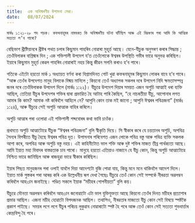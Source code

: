```yaml
---
title:  এক অবিস্মৰণীয় উপাসনা সেৱা।
date:   08/07/2024
---
```


`মাৰ্কঃ ১:২১-২৮ পদ পড়ক। কফৰনাহূমৰ নামঘৰত কি অবিস্মৰণীয় ঘটনা ঘটিছিল আৰু এই বিৱৰণৰ পৰা আমি কি আত্মিক সত্যতা ল’ব পাৰো?`

বেছিভাগ খ্ৰীষ্টিয়ানৰে খ্ৰীষ্টৰ পথত চলাৰ কিছুমান পাহৰিব নোৱাৰা মুহূৰ্ত্ত আছে। যেনে-যীচুক অনুসৰণ কৰাৰ সিদ্ধান্ত ; তেওঁবিলাকৰ বাপ্তিষ্মাৰ দিন ; এক শক্তিশালী উপদেশ য’ত তেওঁলোকে ঈশ্বৰৰ উপস্থিতি গভীৰ ভাৱে অনুভৱ কৰিছিল। ইয়াৰে কিছুমান মুহূৰ্ত্ত কেৱল পাহৰিব নোৱাৰাই নহয় কিন্তু জীৱন সলনি কৰাও হ’ব পাৰে।

গতিকে এইটো হয়তো মাৰ্ক ১ অধ্যায়ত বৰ্ণনা কৰা বিশ্ৰামদিনত গোট খুৱা কফৰনাহূমৰ কিছুমান লোকৰ বাবে হ’ব পাৰে। “আৰু তেওঁৰ উপদেশত মানুহ বিলাকে বিষ্ময় মানিলে ; কিয়নো তেওঁ অধ্যাপক সকলৰ দৰে উপদেশ নিদি ক্ষমতাসম্পন্ন জনৰ দৰে তেওঁবিলাকক উপদেশ দিলে (মাৰ্কঃ ১:২২)। যীচুৱে উপদেশ দিয়াৰ সময়ত এজন অশুচি আত্মাই ধৰা ব্যক্তি আছিল, তেতিয়া যীচুৰ উপদেশৰ শক্তিৰ দ্বাৰা প্ৰভাৱিত হৈ আটাহ পাৰি কৈছিল, “হে নাচৰতীয়া যীচু, আপোনাৰ লগত আমাৰ কি কাম? আমাক নষ্ট কৰিবলৈ আহিলে নে? আপুনি কোন তাক মই জানো ; আপুনি ঈশ্বৰৰ পবিত্ৰজনা” (মাৰ্কঃ ১:২৪), আৰু যীচুৱে সেই অশুচি আত্মাক বাহিৰ কৰিলে।

অশুচি আত্মাৰ পৰা ওলোৱা এই শক্তিশালী শব্দবোৰৰ কথা ভাবি চাওঁক।

প্ৰথমতে অশুচি আত্মাটোৱে যীচুক “ঈশ্বৰৰ পবিত্ৰজনা” বুলি স্বীকৃতি দিয়ে। সি স্বীকাৰ কৰে যে চয়তানৰ অশুচি, অপবিত্ৰ সৈন্যৰ বিপৰীতে যীচু হৈছে ঈশ্বৰৰ পবিত্ৰ দূত। উপাসনাৰ পৰিবেশত এজন লোকে পবিত্ৰ বস্তু আৰু পবিত্ৰ ব্যক্তি সকলক আশা কৰে, অপবিত্ৰ আৰু অশুচি বস্তু নহয়। এই কাহিনীটোত ভাল শক্তি আৰু দুষ্ট শক্তিৰ মাজত তীব্ৰ পাৰ্থক্যতা আছে। আমি ইয়াত মহা বিবাদৰ বাস্তৱতাক চাব পাৰো। মানুহে হয়তো এতিয়াও নাজানে যে যীচু কোন, কিন্তু অশুচি আত্মাটোৱে নিশ্চিত ভাৱে জানিছিল আৰু ৰাজহুৱা ভাৱে স্বীকাৰ কৰিছিল।

ইয়াৰ পিছত মানুহজনৰ পৰা ওলাই যাবলৈ দিয়া আদেশটো বুজি পোৱা যায়, কিন্তু মনে মনে থাকিবলৈ আদেশ দিলে। ইয়াত মাৰ্ক পুস্তকৰ পৰা আৰম্ভ কৰি এক উল্লেখনীয় ৰূপ দেখা গৈছেঃ যীচুৱে তেওঁ কোন সেই সম্পৰ্কে নীৰৱতা অৱলম্বন কৰিবলৈ আহ৩ান জনাইছে। পণ্ডিত সকলে ইয়াক “মচীহৰ গোপনীয়তা” বুলি কয়।

যীচুৱে মৌনতা অৱলম্বন কৰিবলৈ আহ৩ান জনোৱাটো এটা ভাল যুক্তিযুক্ততা আছে কিয়নো তেওঁৰ দিনত মচীহৰ প্ৰত্যাশাৰ প্ৰভাৱ আছিল। এজনা মচীহ হোৱাটো বিপদজনক আছিল। তথাপিও, নীৰৱতাৰ মাজতো যীচু কোন সেই বিষয়ে স্পষ্টকৈ প্ৰকাশ পাইছে। সময়ৰ লগে লগে যীচুৰ পৰিচয় লুকুৱাব নোৱাৰাটো স্পষ্ট হৈ পৰে আৰু তেওঁ কোন সেই সত্যতা শুভবাৰ্ত্তাৰ কেন্দ্ৰবিন্দু হৈ পৰে।